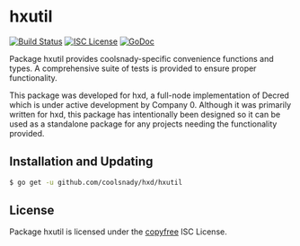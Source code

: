 hxutil
=======


[![Build Status](http://img.shields.io/travis/coolsnady/hxd.svg)](https://travis-ci.org/coolsnady/hxd)
[![ISC License](http://img.shields.io/badge/license-ISC-blue.svg)](http://copyfree.org)
[![GoDoc](http://img.shields.io/badge/godoc-reference-blue.svg)](http://godoc.org/github.com/coolsnady/hxd/hxutil)

Package hxutil provides coolsnady-specific convenience functions and types.
A comprehensive suite of tests is provided to ensure proper functionality.

This package was developed for hxd, a full-node implementation of Decred which
is under active development by Company 0.  Although it was primarily written for
hxd, this package has intentionally been designed so it can be used as a
standalone package for any projects needing the functionality provided.

## Installation and Updating

```bash
$ go get -u github.com/coolsnady/hxd/hxutil
```

## License

Package hxutil is licensed under the [copyfree](http://copyfree.org) ISC
License.
